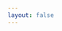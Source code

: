 ```yaml
---
layout: false
---
```


<script setup>
import Homepage from "/components/HomepageWrapper.vue";
</script>

<Homepage />